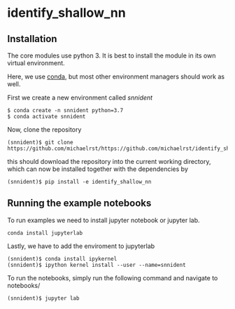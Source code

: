 # identify_shallow_nn


## Installation

The core modules use python 3. It is best to install the module in its own virtual environment.

Here, we use [conda](https://docs.conda.io/en/latest/), but most other environment managers should work as well. 

First we create a new environment called *snnident*
```
$ conda create -n snnident python=3.7
$ conda activate snnident
```
Now, clone the repository 
```
(snnident)$ git clone https://github.com/michaelrst/https://github.com/michaelrst/identify_shallow_nn
```
this should download the repository into the current working directory, which can now be installed together with the dependencies by
```
(snnident)$ pip install -e identify_shallow_nn
```



## Running the example notebooks

To run examples we need to install jupyter notebook or jupyter lab. 
```
conda install jupyterlab
```

Lastly, we have to add the enviroment to jupyterlab

```
(snnident)$ conda install ipykernel
(snnident)$ ipython kernel install --user --name=snnident
```

To run the notebooks, simply run the following command and navigate to notebooks/

```
(snnident)$ jupyter lab 
```
